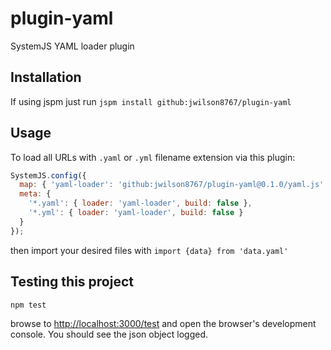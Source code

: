 plugin-yaml
===========

SystemJS YAML loader plugin

Installation
-------------
If using jspm just run `jspm install github:jwilson8767/plugin-yaml`


Usage
-------------

To load all URLs with `.yaml` or `.yml` filename extension via this plugin:

```javascript
SystemJS.config({
  map: { 'yaml-loader': 'github:jwilson8767/plugin-yaml@0.1.0/yaml.js' },
  meta: { 
    '*.yaml': { loader: 'yaml-loader', build: false },
    '*.yml': { loader: 'yaml-loader', build: false }
  }
});
```

then import your desired files with `import {data} from 'data.yaml'`

Testing this project
--------------------

```sh
npm test
```

browse to <http://localhost:3000/test> and open the browser's development console.
You should see the json object logged.
